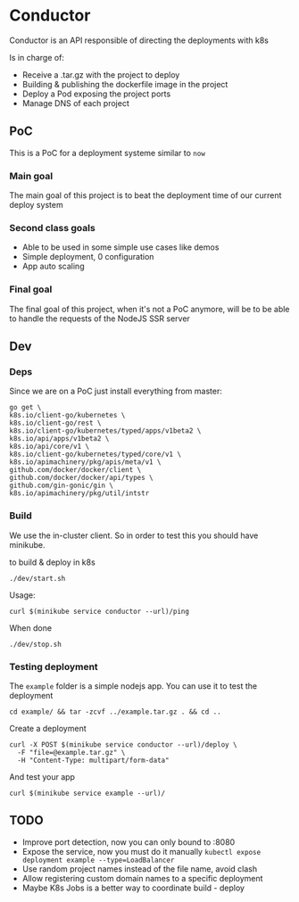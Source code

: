 # Conductor

Conductor is an API responsible of directing the deployments with k8s

Is in charge of:

- Receive a .tar.gz with the project to deploy
- Building & publishing the dockerfile image in the project
- Deploy a Pod exposing the project ports
- Manage DNS of each project


## PoC

This is a PoC for a deployment systeme similar to `now`


### Main goal

The main goal of this project is to beat the deployment time of our current deploy system

### Second class goals

- Able to be used in some simple use cases like demos
- Simple deployment, 0 configuration
- App auto scaling

### Final goal

The final goal of this project, when it's not a PoC anymore, will be to be able to handle the requests of the NodeJS SSR server

## Dev

### Deps

Since we are on a PoC just install everything from master:

```
go get \
k8s.io/client-go/kubernetes \
k8s.io/client-go/rest \
k8s.io/client-go/kubernetes/typed/apps/v1beta2 \
k8s.io/api/apps/v1beta2 \
k8s.io/api/core/v1 \
k8s.io/client-go/kubernetes/typed/core/v1 \
k8s.io/apimachinery/pkg/apis/meta/v1 \
github.com/docker/docker/client \
github.com/docker/docker/api/types \
github.com/gin-gonic/gin \
k8s.io/apimachinery/pkg/util/intstr
```

### Build

We use the in-cluster client. So in order to test this you should have minikube.

to build & deploy in k8s

```
./dev/start.sh
```

Usage:

```
curl $(minikube service conductor --url)/ping
```

When done

```
./dev/stop.sh
```

### Testing deployment

The `example` folder is a simple nodejs app. You can use it to test the deployment

```
cd example/ && tar -zcvf ../example.tar.gz . && cd ..
```

Create a deployment

```
curl -X POST $(minikube service conductor --url)/deploy \
  -F "file=@example.tar.gz" \
  -H "Content-Type: multipart/form-data"
```

And test your app

```
curl $(minikube service example --url)/
```

## TODO

- Improve port detection, now you can only bound to :8080
- Expose the service, now you must do it manually `kubectl expose deployment example --type=LoadBalancer`
- Use random project names instead of the file name, avoid clash
- Allow registering custom domain names to a specific deployment
- Maybe K8s Jobs is a better way to coordinate build - deploy
